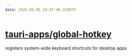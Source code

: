 ```yaml
---
date: 2025-05-05 20:47:46.318979
---
```


# [tauri-apps/global-hotkey](https://github.com/tauri-apps/global-hotkey)

registers system-wide keyboard shortcuts for desktop apps